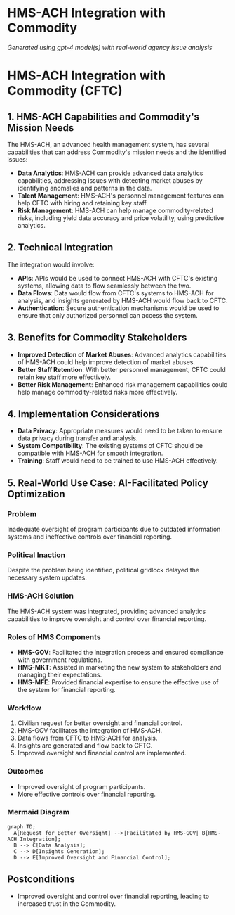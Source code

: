 # HMS-ACH Integration with Commodity

*Generated using gpt-4 model(s) with real-world agency issue analysis*

# HMS-ACH Integration with Commodity (CFTC)

## 1. HMS-ACH Capabilities and Commodity's Mission Needs

The HMS-ACH, an advanced health management system, has several capabilities that can address Commodity's mission needs and the identified issues:

- **Data Analytics**: HMS-ACH can provide advanced data analytics capabilities, addressing issues with detecting market abuses by identifying anomalies and patterns in the data.
- **Talent Management**: HMS-ACH's personnel management features can help CFTC with hiring and retaining key staff.
- **Risk Management**: HMS-ACH can help manage commodity-related risks, including yield data accuracy and price volatility, using predictive analytics.

## 2. Technical Integration

The integration would involve:

- **APIs**: APIs would be used to connect HMS-ACH with CFTC's existing systems, allowing data to flow seamlessly between the two.
- **Data Flows**: Data would flow from CFTC's systems to HMS-ACH for analysis, and insights generated by HMS-ACH would flow back to CFTC.
- **Authentication**: Secure authentication mechanisms would be used to ensure that only authorized personnel can access the system.

## 3. Benefits for Commodity Stakeholders

- **Improved Detection of Market Abuses**: Advanced analytics capabilities of HMS-ACH could help improve detection of market abuses.
- **Better Staff Retention**: With better personnel management, CFTC could retain key staff more effectively.
- **Better Risk Management**: Enhanced risk management capabilities could help manage commodity-related risks more effectively.

## 4. Implementation Considerations

- **Data Privacy**: Appropriate measures would need to be taken to ensure data privacy during transfer and analysis.
- **System Compatibility**: The existing systems of CFTC should be compatible with HMS-ACH for smooth integration.
- **Training**: Staff would need to be trained to use HMS-ACH effectively.

## 5. Real-World Use Case: AI-Facilitated Policy Optimization

### Problem

Inadequate oversight of program participants due to outdated information systems and ineffective controls over financial reporting.

### Political Inaction

Despite the problem being identified, political gridlock delayed the necessary system updates.

### HMS-ACH Solution

The HMS-ACH system was integrated, providing advanced analytics capabilities to improve oversight and control over financial reporting.

### Roles of HMS Components

- **HMS-GOV**: Facilitated the integration process and ensured compliance with government regulations.
- **HMS-MKT**: Assisted in marketing the new system to stakeholders and managing their expectations.
- **HMS-MFE**: Provided financial expertise to ensure the effective use of the system for financial reporting.

### Workflow

1. Civilian request for better oversight and financial control.
2. HMS-GOV facilitates the integration of HMS-ACH.
3. Data flows from CFTC to HMS-ACH for analysis.
4. Insights are generated and flow back to CFTC.
5. Improved oversight and financial control are implemented.

### Outcomes

- Improved oversight of program participants.
- More effective controls over financial reporting.

### Mermaid Diagram

```mermaid
graph TD;
  A[Request for Better Oversight] -->|Facilitated by HMS-GOV| B[HMS-ACH Integration];
  B --> C[Data Analysis];
  C --> D[Insights Generation];
  D --> E[Improved Oversight and Financial Control];
```

## Postconditions

- Improved oversight and control over financial reporting, leading to increased trust in the Commodity.